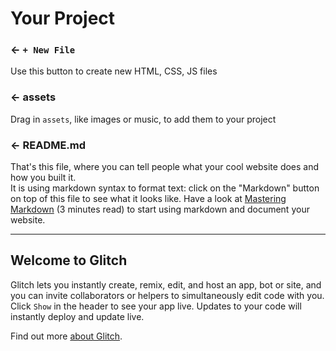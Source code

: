 # Your Project

### ← `+ New File`
Use this button to create new HTML, CSS, JS files

### ← assets
Drag in `assets`, like images or music, to add them to your project


### ← README.md
That's this file, where you can tell people what your cool website does and how you built it.  
It is using markdown syntax to format text: click on the "Markdown" button on top of this file to see what it looks like. Have a look at [Mastering Markdown](https://guides.github.com/features/mastering-markdown/) (3 minutes read) to start using markdown and document your website.
___

## Welcome to Glitch

Glitch lets you instantly create, remix, edit, and host an app, bot or site, and you can invite collaborators or helpers to simultaneously edit code with you.  
Click `Show` in the header to see your app live. Updates to your code will instantly deploy and update live.

Find out more [about Glitch](https://glitch.com/about).